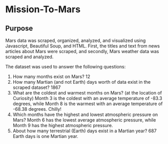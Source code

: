 # Mission-To-Mars

## Purpose
Mars data was scraped, organized, analyzed, and visualized using Javascript, Beautiful Soup, and HTML. First, the titles and text from news articles about Mars were scraped, and secondly, Mars weather data was scraped and analyzed. 

The dataset was used to answer the following questions:

  1. How many months exist on Mars?
  12
  2. How many Martian (and not Earth) days worth of data exist in the scraped dataset?
  1867
  3. What are the coldest and warmest months on Mars? (at the location of Curiosity)
  Month 3 is the coldest with an average temperature of -83.3 degrees, while Month 8 is the warmest with an average temperature of -68.38 degrees.    Chilly!
  4. Which months have the highest and lowest atmospheric pressure on Mars?
  Month 6 has the lowest average atmospheric pressure, while Month 9 has the highest atmospheric pressure.
  5. About how many terrestrial (Earth) days exist in a Martian year?
  687 Earth days is one Martian year.
